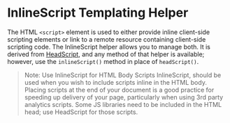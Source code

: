 # InlineScript Templating Helper

The HTML `<script>` element is used to either provide inline client-side scripting elements or link to a remote resource 
containing client-side scripting code. The InlineScript helper allows you to manage both. It is derived from [HeadScript](02_HeadScript.md), 
and any method of that helper is available; however, use the `inlineScript()` method in place of `headScript()`.

> Note: Use InlineScript for HTML Body Scripts
InlineScript, should be used when you wish to include scripts inline in the HTML body. Placing scripts at the end of 
your document is a good practice for speeding up delivery of your page, particularly when using 3rd party analytics scripts. 
Some JS libraries need to be included in the HTML head; use HeadScript for those scripts. 
